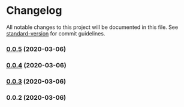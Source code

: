 # Changelog

All notable changes to this project will be documented in this file. See [standard-version](https://github.com/conventional-changelog/standard-version) for commit guidelines.

### [0.0.5](https://github.com/banked/banked-node/compare/v0.0.4...v0.0.5) (2020-03-06)



### [0.0.4](https://github.com/banked/banked-node/compare/v0.0.3...v0.0.4) (2020-03-06)



### [0.0.3](https://github.com/banked/banked-node/compare/v0.0.2...v0.0.3) (2020-03-06)



### 0.0.2 (2020-03-06)
